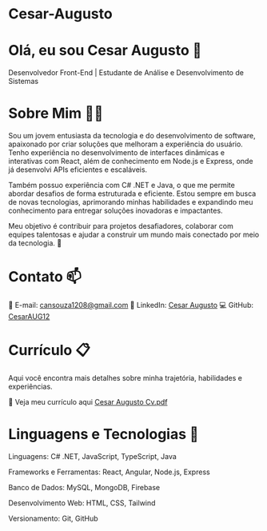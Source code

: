 # Cesar-Augusto
# Olá, eu sou Cesar Augusto 👋
Desenvolvedor Front-End | Estudante de Análise e Desenvolvimento de Sistemas

# Sobre Mim 🧑‍💻
Sou um jovem entusiasta da tecnologia e do desenvolvimento de software, apaixonado por criar soluções que melhoram a experiência do usuário. Tenho experiência no desenvolvimento de interfaces dinâmicas e interativas com React, além de conhecimento em Node.js e Express, onde já desenvolvi APIs eficientes e escaláveis.

Também possuo experiência com C# .NET e Java, o que me permite abordar desafios de forma estruturada e eficiente. Estou sempre em busca de novas tecnologias, aprimorando minhas habilidades e expandindo meu conhecimento para entregar soluções inovadoras e impactantes.

Meu objetivo é contribuir para projetos desafiadores, colaborar com equipes talentosas e ajudar a construir um mundo mais conectado por meio da tecnologia. 🚀

# Contato 📫
📧 E-mail: cansouza1208@gmail.com
🔗 LinkedIn: [Cesar Augusto](https://www.linkedin.com/in/cesar-augusto-a56093233/)
💻 GitHub: [CesarAUG12](https://github.com/CesarAUG12/)

# Currículo 📋
Aqui você encontra mais detalhes sobre minha trajetória, habilidades e experiências.

📎 Veja meu currículo aqui [Cesar Augusto Cv.pdf](https://github.com/user-attachments/files/19593187/Cesar.Augusto.Cv.pdf)

# Linguagens e Tecnologias 🤖

Linguagens: C# .NET, JavaScript, TypeScript, Java

Frameworks e Ferramentas: React, Angular, Node.js, Express

Banco de Dados: MySQL, MongoDB, Firebase

Desenvolvimento Web: HTML, CSS, Tailwind

Versionamento: Git, GitHub

